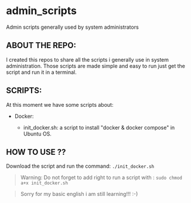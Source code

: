 # admin_scripts

Admin scripts generally used by system administrators

ABOUT THE REPO:
----------------

I created this repos to share all the scripts i generally use in system administration.
Those scripts are made simple and easy to run just get the script and run it in a terminal.

SCRIPTS:
--------

At this moment we have some scripts about:

* Docker:

   - init_docker.sh: a script to install "docker & docker compose" in Ubuntu OS.


HOW TO USE ??
--------------

Download the script and run the command: `./init_docker.sh`

> Warning: Do not forget to add right to run a script with : `sudo chmod a+x init_docker.sh`



> Sorry for my basic english i am still learning!!! :-)
